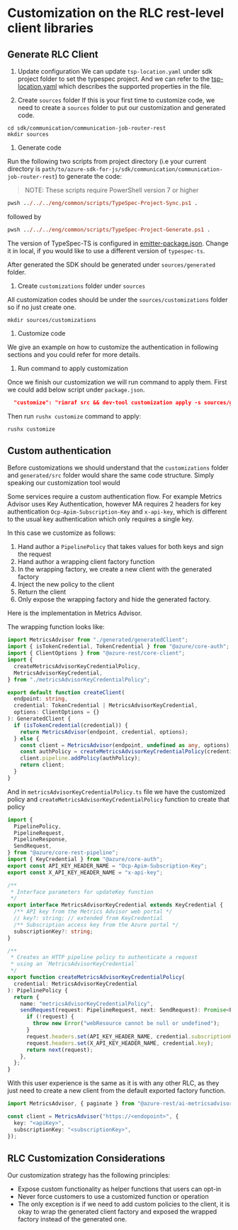 # Customization on the RLC rest-level client libraries

## Generate RLC Client

1. Update configuration
We can update `tsp-location.yaml` under sdk project folder to set the typespec project. And we can refer to the [tsp-location.yaml](https://github.com/Azure/azure-sdk-tools/blob/main/doc/common/TypeSpec-Project-Scripts.md#tsp-locationyaml) which describes the supported properties in the file.

1. Create `sources` folder
If this is your first time to customize code, we need to create a `sources` folder to put our customization and generated code.

```shell
cd sdk/communication/communication-job-router-rest
mkdir sources
```

1. Generate code

Run the following two scripts from project directory (i.e your current directory is `path/to/azure-sdk-for-js/sdk/communication/communication-job-router-rest`) to generate the code:

> NOTE: These scripts require PowerShell version 7 or higher

```ps
pwsh ../../../eng/common/scripts/TypeSpec-Project-Sync.ps1 .
```
followed by

```ps
pwsh ../../../eng/common/scripts/TypeSpec-Project-Generate.ps1 .
```

The version of TypeSpec-TS is configured in [emitter-package.json](https://github.com/Azure/azure-sdk-for-js/blob/main/eng/emitter-package.json). Change it in local, if you would like to use a different version of `typespec-ts`.

After generated the SDK should be generated under `sources/generated` folder.

1. Create `customizations` folder under `sources`

All customization codes should be under the `sources/customizations` folder so if no just create one.

```shell
mkdir sources/customizations
```

1. Customize code

We give an example on how to customize the authentication in following sections and you could refer for more details.

1. Run command to apply customization

Once we finish our customization we will run command to apply them. First we could add below script under `package.json`.
```json
  "customize": "rimraf src && dev-tool customization apply -s sources/generated/src && npm run format",
```

Then run `rushx customize` command to apply:

```shell
rushx customize
```

## Custom authentication

Before customizations we should understand that the `customizations` folder and `generated/src` folder would share the same code structure. Simply speaking our customization tool would 


Some services require a custom authentication flow. For example Metrics Advisor uses Key Authentication, however MA requires 2 headers for key authentication `Ocp-Apim-Subscription-Key` and `x-api-key`, which is different to the usual key authentication which only requires a single key.

In this case we customize as follows:

1. Hand author a `PipelinePolicy` that takes values for both keys and sign the request
2. Hand author a wrapping client factory function
3. In the wrapping factory, we create a new client with the generated factory
4. Inject the new policy to the client
5. Return the client
6. Only expose the wrapping factory and hide the generated factory.

Here is the implementation in Metrics Advisor.

The wrapping function looks like:

```typescript
import MetricsAdvisor from "./generated/generatedClient";
import { isTokenCredential, TokenCredential } from "@azure/core-auth";
import { ClientOptions } from "@azure-rest/core-client";
import {
  createMetricsAdvisorKeyCredentialPolicy,
  MetricsAdvisorKeyCredential,
} from "./metricsAdvisorKeyCredentialPolicy";

export default function createClient(
  endpoint: string,
  credential: TokenCredential | MetricsAdvisorKeyCredential,
  options: ClientOptions = {}
): GeneratedClient {
  if (isTokenCredential(credential)) {
    return MetricsAdvisor(endpoint, credential, options);
  } else {
    const client = MetricsAdvisor(endpoint, undefined as any, options);
    const authPolicy = createMetricsAdvisorKeyCredentialPolicy(credential);
    client.pipeline.addPolicy(authPolicy);
    return client;
  }
}
```

And in `metricsAdvisorKeyCredentialPolicy.ts` file we have the customized policy and `createMetricsAdvisorKeyCredentialPolicy` function to create that policy

```typescript
import {
  PipelinePolicy,
  PipelineRequest,
  PipelineResponse,
  SendRequest,
} from "@azure/core-rest-pipeline";
import { KeyCredential } from "@azure/core-auth";
export const API_KEY_HEADER_NAME = "Ocp-Apim-Subscription-Key";
export const X_API_KEY_HEADER_NAME = "x-api-key";

/**
 * Interface parameters for updateKey function
 */
export interface MetricsAdvisorKeyCredential extends KeyCredential {
  /** API key from the Metrics Advisor web portal */
  // key?: string; // extended from KeyCredential
  /** Subscription access key from the Azure portal */
  subscriptionKey?: string;
}

/**
 * Creates an HTTP pipeline policy to authenticate a request
 * using an `MetricsAdvisorKeyCredential`
 */
export function createMetricsAdvisorKeyCredentialPolicy(
  credential: MetricsAdvisorKeyCredential
): PipelinePolicy {
  return {
    name: "metricsAdvisorKeyCredentialPolicy",
    sendRequest(request: PipelineRequest, next: SendRequest): Promise<PipelineResponse> {
      if (!request) {
        throw new Error("webResource cannot be null or undefined");
      }
      request.headers.set(API_KEY_HEADER_NAME, credential.subscriptionKey || "");
      request.headers.set(X_API_KEY_HEADER_NAME, credential.key);
      return next(request);
    },
  };
}
```

With this user experience is the same as it is with any other RLC, as they just need to create a new client from the default exported factory function.

```typescript
import MetricsAdvisor, { paginate } from "@azure-rest/ai-metricsadvisor";

const client = MetricsAdvisor("https://<endopoint>", {
  key: "<apiKey>",
  subscriptionKey: "<subscriptionKey>",
});
```


## RLC Customization Considerations

Our customization strategy has the following principles:

- Expose custom functionality as helper functions that users can opt-in
- Never force customers to use a customized function or operation
- The only exception is if we need to add custom policies to the client, it is okay to wrap the generated client factory and exposed the wrapped factory instead of the generated one.
